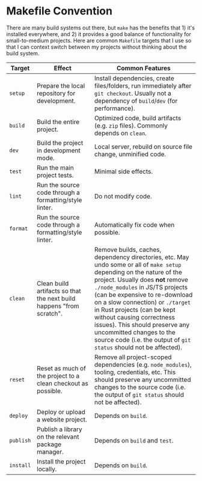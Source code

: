 # Makefile Convention

There are many build systems out there, but `make` has the benefits that 1) it's
installed everywhere, and 2) it provides a good balance of functionality for
small-to-medium projects. Here are common `Makefile` targets that I use so that
I can context switch between my projects without thinking about the build
system.

| Target | Effect | Common Features |
|--------|--------|-----------------|
| `setup` | Prepare the local repository for development. | Install dependencies, create files/folders, run immediately after `git checkout`. Usually not a dependency of `build`/`dev` (for performance). |
| `build` | Build the entire project. | Optimized code, build artifacts (e.g. `zip` files). Commonly depends on `clean`. |
| `dev` | Build the project in development mode. | Local server, rebuild on source file change, unminified code. |
| `test` | Run the main project tests. | Minimal side effects. |
| `lint` | Run the source code through a formatting/style linter. | Do not modify code. |
| `format` | Run the source code through a formatting/style linter. | Automatically fix code when possible. |
| `clean` | Clean build artifacts so that the next build happens "from scratch". | Remove builds, caches, dependency directories, etc. May undo some or all of `make setup` depending on the nature of the project. Usually does **not** remove `./node_modules` in JS/TS projects (can be expensive to re-download on a slow connection) or `./target` in Rust projects (can be kept without causing correctness issues). This should preserve any uncommitted changes to the source code (i.e. the output of `git status` should not be affected). |
| `reset` | Reset as much of the project to a clean checkout as possible. | Remove all project-scoped dependencies (e.g. `node_modules`), tooling, credentials, etc. This should preserve any uncommitted changes to the source code (i.e. the output of `git status` should not be affected). |
| `deploy` | Deploy or upload a website project. | Depends on `build`. |
| `publish` | Publish a library on the relevant package manager. | Depends on `build` and `test`. |
| `install` | Install the project locally. | Depends on `build`. |

